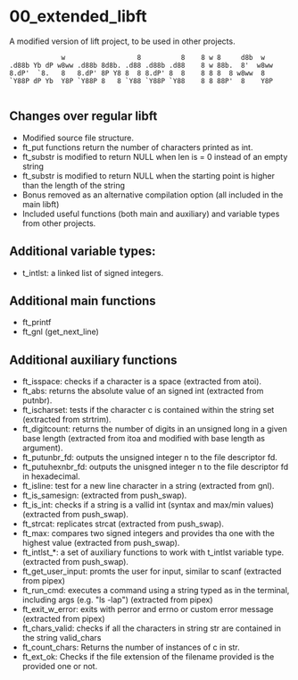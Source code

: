 # 00_extended_libft
A modified version of lift project, to be used in other projects.
```console
             w                  8          8    8 w 8     d8b  w   
.d88b Yb dP w8ww .d88b 8d8b. .d88 .d88b .d88    8 w 88b.  8'  w8ww 
8.dP'  `8.   8   8.dP' 8P Y8 8  8 8.dP' 8  8    8 8 8  8 w8ww  8   
`Y88P dP Yb  Y8P `Y88P 8   8 `Y88 `Y88P `Y88    8 8 88P'  8    Y8P 
                                                                   
```

## Changes over regular libft
- Modified source file structure.
- ft_put functions return the number of characters printed as int.
- ft_substr is modified to return NULL when len is = 0 instead of an empty string
- ft_substr is modified to return NULL when the starting point is higher than the length of the string
- Bonus removed as an alternative compilation option (all included in the main libft)
- Included useful functions (both main and auxiliary) and variable types from other projects.

## Additional variable types:
- t_intlst: a linked list of signed integers.

## Additional main functions
- ft_printf
- ft_gnl (get_next_line)

## Additional auxiliary functions
- ft_isspace: checks if a character is a space (extracted from atoi).
- ft_abs: returns the absolute value of an signed int (extracted from putnbr).
- ft_ischarset: tests if the character c is contained within the string set (extracted from strtrim).
- ft_digitcount: returns the number of digits in an unsigned long in a given base length (extracted from itoa and modified with base length as argument).
- ft_putunbr_fd: outputs the unsigned integer n to the file descriptor fd.
- ft_putuhexnbr_fd: outputs the unisgned integer n to the file descriptor fd in hexadecimal.
- ft_isline: test for a new line character in a string (extracted from gnl).
- ft_is_samesign: (extracted from push_swap).
- ft_is_int: checks if a string is a vallid int (syntax and max/min values) (extracted from push_swap).
- ft_strcat: replicates strcat (extracted from push_swap).
- ft_max: compares two signed integers and provides tha one with the highest value (extracted from push_swap).
- ft_intlst_*: a set of auxiliary functions to work with t_intlst variable type.(extracted from push_swap).
- ft_get_user_input: promts the user for input, similar to scanf (extracted from pipex)
- ft_run_cmd: executes a command using a string typed as in the terminal, including args (e.g. "ls -lap") (extracted from pipex)
- ft_exit_w_error: exits with perror and errno or custom error message (extracted from pipex)
- ft_chars_valid: checks if all the characters in string str are contained in the string valid_chars
- ft_count_chars: Returns the number of instances of c in str.
- ft_ext_ok: Checks if the file extension of the filename provided is the provided one or not.
